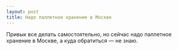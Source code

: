 ```yaml
---
layout: post 
title: Надо паллетное хранение в Москве 
--- 
```

Привык все делать самостоятельно, но сейчас надо паллетное хранение в Москве, а куда обратиться — не знаю.